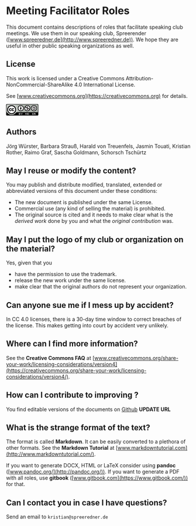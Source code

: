 
# Meeting Facilitator Roles

This document contains descriptions of roles that facilitate speaking club meetings. We use them in our speaking club, Spreerender ([www.spreeredner.de](http://www.spreeredner.de)). We hope they are useful in other public speaking organizations as well.


## License

This work is licensed under a Creative Commons Attribution-NonCommercial-ShareAlike 4.0 International License.

See [www.creativecommons.org](https://creativecommons.org) for details.

![](cc-by-nc-sa.png)

## Authors

Jörg Würster, Barbara Strauß, Harald von Treuenfels, Jasmin Touati, Kristian Rother, Raimo Graf, Sascha Goldmann, Schorsch Tschürtz


## May I reuse or modify the content?

You may publish and distribute modified, translated, extended or abbreviated versions of this document under these conditions:

* The new document is published under the same License.
* Commercial use (any kind of selling the material) is prohibited.
* The original source is cited and it needs to make clear what is the *derived work* done by you and what the *original contribution* was. 


## May I put the logo of my club or organization on the material?

Yes, given that you

* have the permission to use the trademark.
* release the new work under the same license.
* make clear that the original authors do not represent your organization.


## Can anyone sue me if I mess up by accident?

In CC 4.0 licenses, there is a 30-day time window to correct breaches of the license. This makes getting into court by accident very unlikely.


## Where can I find more information?

See the **Creative Commons FAQ** at [www.creativecommons.org/share-your-work/licensing-considerations/version4](https://creativecommons.org/share-your-work/licensing-considerations/version4/).

## How can I contribute to improving ?

You find editable versions of the documents on [Github](http://www.github.com/krother) **UPDATE URL** 

## What is the strange format of the text?

The format is called **Markdown**. It can be easily converted to a plethora of other formats. See the **Markdown Tutorial** at [www.markdowntutorial.com](http://www.markdowntutorial.com/).

If you want to generate DOCX, HTML or LaTeX consider using **pandoc** ([www.pandoc.org/](http://pandoc.org/)). If you want to generate a PDF with all roles, use **gitbook** ([www.gitbook.com](https://www.gitbook.com/)) for that.

## Can I contact you in case I have questions?

Send an email to `kristian@spreeredner.de`